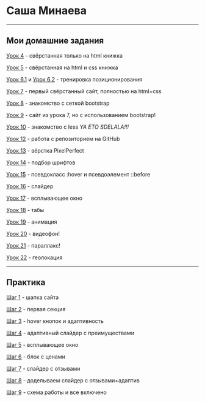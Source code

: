 # Саша Минаева
****
## Мои домашние задания


[Урок 4](https://saszami.github.io/lesson_4/ "Урок 4") - свёрстанная только на html книжка


[Урок 5](https://saszami.github.io/lesson_5/ "Урок 5") - свёрстанная на html и css книжка


[Урок 6.1](https://saszami.github.io/lesson_6/task_1/ "Урок 6, первая часть задания") и [Урок 6.2](https://saszami.github.io/lesson_6/task_2/ "Урок 6, вторая часть задания") - тренировка позиционирования


[Урок 7](https://saszami.github.io/lesson_7/ "Урок 7") - первый свёрстанный сайт, полностью на html+css


[Урок 8](https://saszami.github.io/lesson_8/ "Урок 8") - знакомство с сеткой bootstrap


[Урок 9](https://saszami.github.io/lesson_9/ "Урок 9") - сайт из урока 7, но с использованием bootstrap!


[Урок 10](https://saszami.github.io/lesson_10/ "Урок 10") - знакомство с less *YA ETO SDELALA!!!*


[Урок 12](https://saszami.github.io/lesson_12/src/ "Моя первая домашка на GitHub") - работа с репозиторием на GitHub


[Урок 13](https://saszami.github.io/lesson_13/ "Урок 13") - вёрстка PixelPerfect


[Урок 14](https://saszami.github.io/lesson_14/ "Урок 14") - подбор шрифтов


[Урок 15](https://saszami.github.io/lesson_15/ "Урок 15") - псевдокласс :hover и псевдоэлемент ::before


[Урок 16](https://saszami.github.io/lesson_16/ "Урок 16") - слайдер


[Урок 17](https://saszami.github.io/lesson_17/ "Урок 17") - всплывающее окно


[Урок 18](https://saszami.github.io/lesson_18/ "Урок 18") - табы


[Урок 19](https://saszami.github.io/lesson_19/ "Урок 19") - анимация


[Урок 20](https://saszami.github.io/lesson_20/ "Урок 20") - видеофон!


[Урок 21](https://saszami.github.io/lesson_21/ "Урок 21") - параллакс!


[Урок 22](https://saszami.github.io/lesson_22/ "Урок 22") - геолокация

*****
## Практика


[Шаг 1](https://saszami.github.io/project/ "Шаг 1") - шапка сайта


[Шаг 2](https://saszami.github.io/practise/step_2/ "Шаг 2") - первая секция


[Шаг 3](https://saszami.github.io/practise/step_3/ "Шаг 3") - hover кнопок и адаптивность


[Шаг 4](https://saszami.github.io/practise/step_4/ "Шаг 4") - адаптивный слайдер с преимуществами


[Шаг 5](https://saszami.github.io/practise/step_5/ "Шаг 5") - всплывающее окно


[Шаг 6](https://saszami.github.io/practise/step_6/ "Шаг 6") - блок с ценами


[Шаг 7](https://saszami.github.io/practise/step_7/ "Шаг 7") - слайдер с отзывами


[Шаг 8](https://saszami.github.io/practise/step_8/ "Шаг 8") - доделываем слайдер с отзывами+адаптив


[Шаг 9](https://saszami.github.io/practise/step_9/ "Шаг 9") - схема работы и все включено
